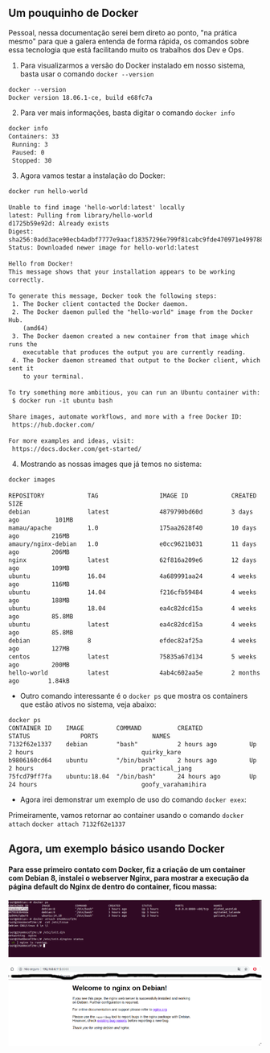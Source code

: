## Um pouquinho de Docker

Pessoal, nessa documentação serei bem direto ao ponto, "na prática mesmo" para que a galera entenda de forma rápida, os comandos sobre essa tecnologia que está facilitando muito os trabalhos dos Dev e Ops.



1) Para visualizarmos a versão do Docker instalado em nosso sistema, basta usar o comando `docker --version`
```
docker --version 
Docker version 18.06.1-ce, build e68fc7a
```
2) Para ver mais informações, basta digitar o comando `docker info`
```
docker info 
Containers: 33
 Running: 3
 Paused: 0
 Stopped: 30
```
3) Agora vamos testar a instalação do Docker:
```
docker run hello-world

Unable to find image 'hello-world:latest' locally
latest: Pulling from library/hello-world
d1725b59e92d: Already exists 
Digest: sha256:0add3ace90ecb4adbf7777e9aacf18357296e799f81cabc9fde470971e499788
Status: Downloaded newer image for hello-world:latest

Hello from Docker!
This message shows that your installation appears to be working correctly.

To generate this message, Docker took the following steps:
 1. The Docker client contacted the Docker daemon.
 2. The Docker daemon pulled the "hello-world" image from the Docker Hub.
    (amd64)
 3. The Docker daemon created a new container from that image which runs the
    executable that produces the output you are currently reading.
 4. The Docker daemon streamed that output to the Docker client, which sent it
    to your terminal.

To try something more ambitious, you can run an Ubuntu container with:
 $ docker run -it ubuntu bash

Share images, automate workflows, and more with a free Docker ID:
 https://hub.docker.com/

For more examples and ideas, visit:
 https://docs.docker.com/get-started/
```

4) Mostrando as nossas images que já temos no sistema:
```
docker images

REPOSITORY            TAG                 IMAGE ID            CREATED             SIZE
debian                latest              4879790bd60d        3 days ago          101MB
mamau/apache          1.0                 175aa2628f40        10 days ago         216MB
amaury/nginx-debian   1.0                 e0cc9621b031        11 days ago         206MB
nginx                 latest              62f816a209e6        12 days ago         109MB
ubuntu                16.04               4a689991aa24        4 weeks ago         116MB
ubuntu                14.04               f216cfb59484        4 weeks ago         188MB
ubuntu                18.04               ea4c82dcd15a        4 weeks ago         85.8MB
ubuntu                latest              ea4c82dcd15a        4 weeks ago         85.8MB
debian                8                   efdec82af25a        4 weeks ago         127MB
centos                latest              75835a67d134        5 weeks ago         200MB
hello-world           latest              4ab4c602aa5e        2 months ago        1.84kB
```

- Outro comando interessante é o `docker ps` que mostra os containers que estão ativos no sistema, veja abaixo:
```
docker ps
CONTAINER ID    IMAGE         COMMAND          CREATED             STATUS              PORTS               NAMES
7132f62e1337    debian        "bash"           2 hours ago         Up 2 hours                              quirky_kare
b9806160cd64    ubuntu        "/bin/bash"      2 hours ago         Up 2 hours                              practical_jang
75fcd79ff7fa    ubuntu:18.04  "/bin/bash"      24 hours ago        Up 24 hours                             goofy_varahamihira
```

- Agora irei demonstrar um exemplo de uso do comando `docker exex`:

Primeiramente, vamos retornar ao container usando o comando `docker attach`
`
docker attach 7132f62e1337
`



## Agora, um exemplo básico usando Docker

#### Para esse primeiro contato com Docker, fiz a criação de um container com Debian 8, instalei o webserver Nginx, para mostrar a execução da página default do Nginx de dentro do container, ficou massa:

![Docker](images/docker1.png)

![Docker](images/docker.png)
